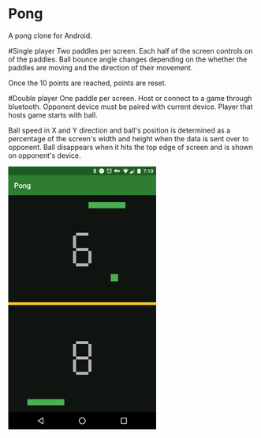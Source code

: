 # Pong
A pong clone for Android.


#Single player
Two paddles per screen. Each half of the screen controls on of the paddles. Ball bounce angle changes depending on the whether the paddles are moving and the direction of their movement.

Once the 10 points are reached, points are reset.


#Double player
One paddle per screen. Host or connect to a game through bluetooth. Opponent device must be paired with current device. Player that hosts game starts with ball.

Ball speed in X and Y direction and ball's position is determined as a percentage of the screen's width and height when the data is sent over to opponent. Ball disappears when it hits the top edge of screen and is shown on opponent's device.

<img src="image.png" width="300px" align="center"/>
